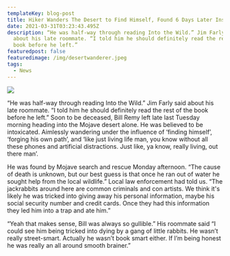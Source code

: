 ```yaml
---
templateKey: blog-post
title: Hiker Wanders The Desert to Find Himself, Found 6 Days Later Instead
date: 2021-03-31T03:23:43.495Z
description: “He was half-way through reading Into the Wild.” Jim Farly said
  about his late roommate. “I told him he should definitely read the rest of the
  book before he left.”
featuredpost: false
featuredimage: /img/desertwanderer.jpeg
tags:
  - News
---
```

![](/img/desertwanderer.jpeg)

“He was half-way through reading Into the Wild.” Jim Farly said about his late roommate. “I told him he should definitely read the rest of the book before he left.” Soon to be deceased, Bill Remy left late last Tuesday morning heading into the Mojave desert alone. He was believed to be intoxicated. Aimlessly wandering under the influence of ‘finding himself’, ‘forging his own path’, and ‘like just living life man, you know without all these phones and artificial distractions. Just like, ya know, really living, out there man’.

He was found by Mojave search and rescue Monday afternoon. “The cause of death is unknown, but our best guess is that once he ran out of water he sought help from the local wildlife.” Local law enforcement had told us. “The jackrabbits around here are common criminals and con artists. We think it's likely he was tricked into giving away his personal information, maybe his social security number and credit cards. Once they had this information they led him into a trap and ate him.”

“Yeah that makes sense, Bill was always so gullible.” His roommate said “I could see him being tricked into dying by a gang of little rabbits. He wasn’t really street-smart. Actually he wasn’t book smart either. If I’m being honest he was really an all around smooth brainer.”
